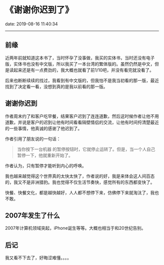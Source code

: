 # 《谢谢你迟到了》
date: 2019-08-16 11:40:34

---

## 前缘

近两年前就知道这本书了，当时怀孕了没事做，我买的实体书，当时还没有电子版，实体书也没有中文版，所以我买了一本台湾的繁体版的。虽然仍然是中文，但是读起来还是有一点费劲的，我大概也就看了前1/10吧，并没有看完就没看了。

后来也断断续续的找过，我看到有中文版的，但我怕不是我当初看的那一版，最近找到了决定看一看，没想到真的是我以前看的那一版。

## 谢谢你迟到

作者周末约了和客户吃早餐，结果客户迟到了连连道歉，然后这时候作者让他不用道歉，并说是客户的迟到让他有时间看看隔壁情侣的交流，让他有时间捋清楚最近的一些事情，他真诚的感谢了他迟到了。

作者引用了朋友说的一句话：

> 当你按下一台机器 的暂停按钮时，它就停止运转了。但是，当一个人自己暂停一下，他就重新开始了。

作者认为，只有暂停才能听到内心的呼唤。

我也越来越觉得这个世界真的太快太快了，作者说的好，我是来体会这人间百态的，我又不是非洲猎豹。我也觉得不仅生活节奏快，感觉所有的东西都变快了。

快餐、快餐文化，都是越快越好，人人都不想停下来，仿佛停下来就淘汰了，我也不敢。

## 2007年发生了什么

2007年计算机领域突起，iPhone诞生等等。大概也相当于和20世纪告别。

## 后记

我又看不下去了，好晦涩难懂。。。。

